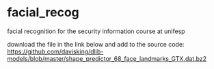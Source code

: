 # facial_recog
facial recognition for the security information course at unifesp

download the file in the link below and add to the source code:
https://github.com/davisking/dlib-models/blob/master/shape_predictor_68_face_landmarks_GTX.dat.bz2
